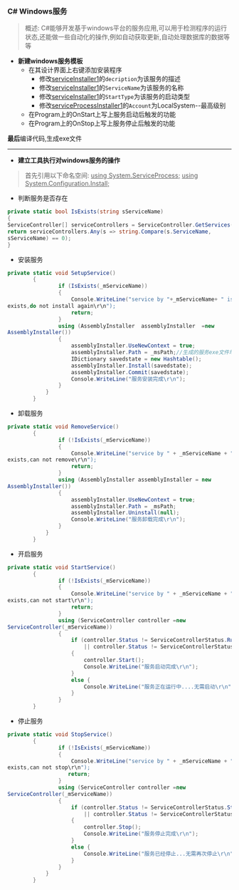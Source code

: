 ### C# Windows服务
>概述: C#能够开发基于windows平台的服务应用,可以用于检测程序的运行状态,还能做一些自动化的操作,例如自动获取更新,自动处理数据库的数据等等

* **新建windows服务模板**
    * 在其设计界面上右键添加安装程序
        * 修改<u>serviceInstaller1</u>的`decription`为该服务的描述
        * 修改<u>serviceInstaller1</u>的`ServiceName`为该服务的名称
        * 修改<u>serviceInstaller1</u>的`StartType`为该服务的启动类型
        * 修改<u>serviceProcessInstaller1</u>的`Account`为LocalSystem--最高级别
    * 在Program上的OnStart上写上服务启动后触发的功能
    * 在Program上的OnStop上写上服务停止后触发的功能

**最后**编译代码,生成exe文件

---

* **建立工具执行对windows服务的操作**
>首先引用以下命名空间:
><u>using System.ServiceProcess;</u>
><u>using System.Configuration.Install;</u>

* 判断服务是否存在
```C#
private static bool IsExists(string sServiceName)
{
ServiceController[] serviceControllers = ServiceController.GetServices();
return serviceControllers.Any(s => string.Compare(s.ServiceName, 
sServiceName) == 0);
}
```
* 安装服务
``` C#
private static void SetupService()
        {
                if (IsExists(_mServiceName))
                {
                    Console.WriteLine("service by "+_mServiceName+ " is already 
exists,do not install again\r\n");
                    return;
                }
                using (AssemblyInstaller  assemblyInstaller  =new 
AssemblyInstaller())
                {
                    assemblyInstaller.UseNewContext = true;
                    assemblyInstaller.Path = _msPath;//生成的服务exe文件地址
                    IDictionary savedstate = new Hashtable();
                    assemblyInstaller.Install(savedstate);
                    assemblyInstaller.Commit(savedstate);
                    Console.WriteLine("服务安装完成\r\n");
                }
            }
        }
```
* 卸载服务
```C#
private static void RemoveService()
        {
                if (!IsExists(_mServiceName))
                {
                    Console.WriteLine("service by " + _mServiceName + " is not 
exists,can not remove\r\n");
                    return;
                }
                using (AssemblyInstaller assemblyInstaller = new 
AssemblyInstaller())
                {
                    assemblyInstaller.UseNewContext = true;
                    assemblyInstaller.Path = _msPath;
                    assemblyInstaller.Uninstall(null);
                    Console.WriteLine("服务卸载完成\r\n");
                }
            }
        }
```
* 开启服务
```C#
private static void StartService()
        {
                if (!IsExists(_mServiceName))
                {
                    Console.WriteLine("service by " + _mServiceName + " is not 
exists,can not start\r\n");
                    return;
                }
                using (ServiceController controller =new 
ServiceController(_mServiceName))
                {
                    if (controller.Status != ServiceControllerStatus.Running
                        || controller.Status != ServiceControllerStatus.StartPending)
                    {
                        controller.Start();
                        Console.WriteLine("服务启动完成\r\n");
                    }
                    else {
                        Console.WriteLine("服务正在运行中....无需启动\r\n");
                    }
                }
        }
```
* 停止服务
```C#
private static void StopService()
        {   
                if (!IsExists(_mServiceName))
                {
                    Console.WriteLine("service by " + _mServiceName + " is not 
exists,can not stop\r\n");
                   return;
                }
                using (ServiceController controller =new 
ServiceController(_mServiceName))
                {
                    if (controller.Status != ServiceControllerStatus.Stopped
                        || controller.Status != ServiceControllerStatus.StopPending)
                    {
                        controller.Stop();
                        Console.WriteLine("服务停止完成\r\n");
                    }
                    else {
                        Console.WriteLine("服务已经停止...无需再次停止\r\n");
                    }
                }
            }
        }
```